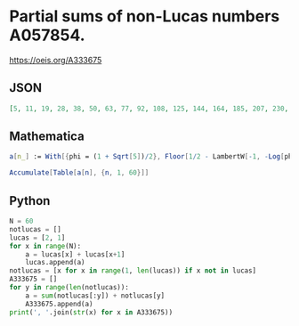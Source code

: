 # Partial sums of non\-Lucas numbers A057854\.
https://oeis.org/A333675
## JSON
```JSON
[5, 11, 19, 28, 38, 50, 63, 77, 92, 108, 125, 144, 164, 185, 207, 230, 254, 279, 305, 332, 360, 390, 421, 453, 486, 520, 555, 591, 628, 666, 705, 745, 786, 828, 871, 915, 960, 1006, 1054, 1103, 1153, 1204, 1256, 1309, 1363, 1418, 1474, 1531, 1589, 1648, 1708, 1769]
```
## Mathematica
```Mathematica
a[n_] := With[{phi = (1 + Sqrt[5])/2}, Floor[1/2 - LambertW[-1, -Log[phi]/phi^(n + 1/2)]/Log[phi]]];
```
```Mathematica
Accumulate[Table[a[n], {n, 1, 60}]]
```
## Python
```Python
N = 60
notlucas = []
lucas = [2, 1]
for x in range(N):
    a = lucas[x] + lucas[x+1]
    lucas.append(a)
notlucas = [x for x in range(1, len(lucas)) if x not in lucas]
A333675 = []
for y in range(len(notlucas)):
    a = sum(notlucas[:y]) + notlucas[y]
    A333675.append(a)
print(', '.join(str(x) for x in A333675))
```
